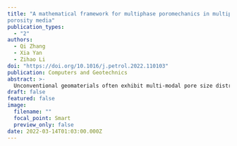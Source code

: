 ```yaml
---
title: "A mathematical framework for multiphase poromechanics in multiple
porosity media"
publication_types:
  - "2"
authors:
  - Qi Zhang
  - Xia Yan
  - Zihao Li
doi: "https://doi.org/10.1016/j.petrol.2022.110103"
publication: Computers and Geotechnics
abstract: >-
  Unconventional geomaterials often exhibit multi-modal pore size distribution. We have developed a comprehensive framework for porous media exhibiting multiple porosity scales that are saturated with one or two types of fluids using mixture theory. Both the governing equations and constitutive laws have been clearly derived and identified, respectively. The effective stress 𝝈′ emerged from the energy balance equation is adoptable for both elastic and elastoplastic deformations, in which pore fractions and saturations play a central role. The proposed model is general in a sense that it works for both uncoupled simulation and coupled simulation. The field equations for uncoupled flow simulation are solved using the Laplace transform and numerical Laplace inversion methods. By visualizing the dimensionless results, we can gain a quantitative insight of the different stages in the depletion process of a naturally fractured reservoir. For coupled flow and geomechanics simulation, a strip load problem and a two-phase flow in a deformable 3D reservoir problem illustrate the impacts of plasticity, multiple porosity, inter-porosity exchange, and capillary pressure on the system response.
draft: false
featured: false
image:
  filename: ""
  focal_point: Smart
  preview_only: false
date: 2022-03-14T01:03:00.000Z
---
```

